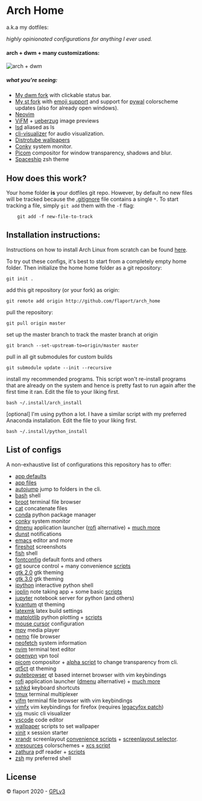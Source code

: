 # Arch Home

a.k.a my dotfiles:

*highly opinionated configurations for anything I ever used.*

#### arch + dwm + many customizations:
![arch + dwm](dwm.gif)

##### what you're seeing:
* [My dwm fork](https://github.com/flaport/dwm) with clickable status bar.
* [My st fork](https://github.com/flaport/st) with
[emoji support](https://gitlab.freedesktop.org/xorg/lib/libxft/-/merge_requests/1)
and support for [pywal](https://github.com/dylanaraps/pywal)
colorscheme updates (also for already open windows).
* [Neovim](https://github.com/neovim/neovim)
* [ViFM](https://github.com/vifm/vifm) + [ueberzug](https://github.com/seebye/ueberzug) image previews
* [lsd](https://github.com/Peltoche/lsd) aliased as ls
* [cli-visualizer](https://github.com/dpayne/cli-visualizer) for audio visualization.
* [Distrotube wallpapers](https://gitlab.com/dwt1/wallpapers)
* [Conky](https://github.com/brndnmtthws/conky) system monitor.
* [Picom](https://github.com/yshui/picom) compositor for window transparency, shadows and blur.
* [Spaceship](https://github.com/denysdovhan/spaceship-prompt) zsh theme


## How does this work?
Your home folder **is** your dotfiles git repo.  However, by
default no new files will be tracked because the
[.gitignore](../.gitignore) file contains a single `*`. To start
tracking a file, simply `git add` them with the `-f` flag:

```
    git add -f new-file-to-track
```

## Installation instructions:
Instructions on how to install Arch Linux from scratch can be found
[here](../.install/readme.md).

To try out these configs, it's best to start from a completely empty
home folder. Then initialize the home home folder as a git repository:

```
git init .
```

add this git repository (or your fork) as origin:

```
git remote add origin http://github.com/flaport/arch_home
```

pull the repository:

```
git pull origin master
```

set up the master branch to track the master branch at origin

```
git branch --set-upstream-to=origin/master master
```

pull in all git submodules for custom builds

```
git submodule update --init --recursive
```

install my recommended programs.  This script won't re-install
programs that are already on the system and hence is pretty fast to
run again after the first time it ran.  Edit the file to your liking
first.

```
bash ~/.install/arch_install
```

[optional] I'm using python a lot. I have a similar script with my
preferred Anaconda installation. Edit the file to your liking first.

```
bash ~/.install/python_install
```



## List of configs

A non-exhaustive list of configurations this repository has to offer:

* [app defaults](../.config/mimeapps.list/)
* [app files](../.local/share/applications/)
* [autojump](../.scripts/autojump/) jump to folders in the cli.
* [bash](../.bashrc) shell
* [broot](../.config/broot/) terminal file browser
* [cat](../.scripts/cat/) concatenate files
* [conda](../.condarc) python package manager
* [conky](../.config/conky/) system monitor
* [dmenu](https://github.com/flaport/dmenu) application launcher ([rofi](../.config/rofi) alternative) + [much more](../.scripts/dmenu)
* [dunst](../.config/dunst/) notifications
* [emacs](../.emacs.d/) editor and more
* [fireshot](../.config/Dharkael/) screenshots
* [fish](../.config/fish/) shell
* [fontconfig](../.config/fontconfig) default fonts and others
* [git](../.gitconfig) source control + many convenience [scripts](../.scripts/git/)
* [gtk 2.0](../.config/gtk-2.0/) gtk theming
* [gtk 3.0](../.config/gtk-3.0/) gtk theming
* [ipython](../.ipython/profile_default/) interactive python shell
* [joplin](../.config/joplin/) note taking app + some basic [scripts](../.scripts/joplin/)
* [jupyter](../.jupyter/) notebook server for python (and others)
* [kvantum](../.config/Kvantum/) qt theming
* [latexmk](../.latexmkrc) latex build settings
* [matplotlib](../.config/matplotlib/) python plotting + [scripts](../.scripts/matplotlib)
* [mouse cursor](../.icons/default/index.theme) configuration
* [mpv](../.config/mpv/) media player
* [nemo](../.local/share/nemo/actions/) file browser
* [neofetch](../.config/neofetch/) system information
* [nvim](../.config/nvim/) terminal text editor
* [openvpn](../.config/openvpn/) vpn tool
* [picom](../.config/picom/) compositor + [alpha script](../.scripts/x/alpha) to change transparency from cli.
* [qt5ct](../.config/qt5ct/) qt theming
* [qutebrowser](../.config/qutebrowser/) qt based internet browser with vim keybindings
* [rofi](../.config/rofi/) application launcher ([dmenu](https://github.com/flaport/dmenu) alternative) + [much more](../.scripts/dmenu)
* [sxhkd](../.config/sxhkd/) keyboard shortcuts
* [tmux](../.tmux.conf) terminal multiplexer
* [vifm](../.config/vifm/) terminal file browser with vim keybindings
* [vimfx](../.config/vimfx/) vim keybindings for firefox (requires [legacyfox patch](https://github.com/girst/LegacyFox))
* [vis](../.config/vis/) music cli visualizer
* [vscode](../.config/Code%20-%20OSS/) code editor
* [wallpaper](../.scripts/wallpaper/) scripts to set wallpaper
* [xinit](../.xinitrc) x session starter
* [xrandr](../.scripts/screenlayout/) screenlayout [convenience scripts](../.scripts/screenlayout/) + [screenlayout selector](../.scripts/dmenu/dmenu_screenlayout).
* [xresources](../.config/Xresources) colorschemes + [xcs script](../.scripts/x/xcs)
* [zathura](../.config/zathura/) pdf reader + [scripts](../.scripts/zathura)
* [zsh](../.zshrc) my preferred shell


## License
© flaport 2020 - [GPLv3](LICENSE)

